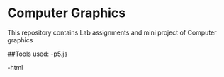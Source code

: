 Computer Graphics 
============

This repository contains Lab assignments and mini project of Computer graphics

##Tools used:
-p5.js  

-html
